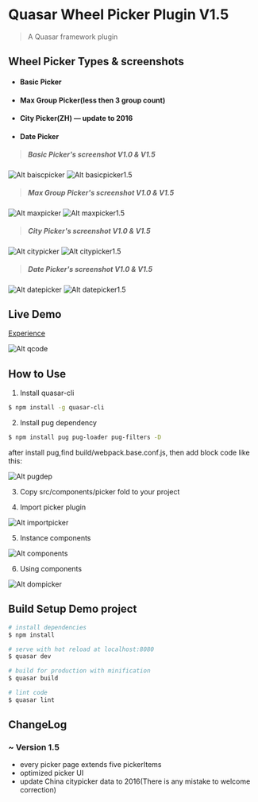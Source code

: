# Quasar Wheel Picker Plugin V1.5

> A Quasar framework plugin 

## Wheel Picker Types & screenshots

* ####  Basic Picker

* #### Max Group Picker(less then 3 group count)

* #### City Picker(ZH) — update to 2016

* #### Date Picker

> ##### Basic Picker's screenshot V1.0 & V1.5

![Alt baiscpicker](screenshots/basicpicker.png)  ![Alt basicpicker1.5](screenshots/basicpicker1_5.png)

> ##### Max Group Picker's screenshot V1.0 & V1.5

![Alt maxpicker](screenshots/maxpicker.png)  ![Alt maxpicker1.5](screenshots/maxpicker1_5.png)

> ##### City Picker's screenshot V1.0 & V1.5

![Alt citypicker](screenshots/citypicker.png) ![Alt citypicker1.5](screenshots/citypicker1_5.png)

> ##### Date Picker's screenshot V1.0 & V1.5

![Alt datepicker](screenshots/datepicker.png) ![Alt datepicker1.5](screenshots/datepicker1_5.png)

## Live Demo
[Experience](https://lenvonsam.github.io/Quasar-Wheel-Picker-Plugin/)

![Alt qcode](screenshots/qcode.png)

## How to Use
1. Install quasar-cli
``` bash
$ npm install -g quasar-cli
```
2. Install pug dependency
``` bash
$ npm install pug pug-loader pug-filters -D
```
after install pug,find build/webpack.base.conf.js, then add block code like this:

![Alt pugdep](screenshots/pugdep.png)

3. Copy src/components/picker fold to your project

4. Import picker plugin

![Alt importpicker](screenshots/imporpicker.png)

5. Instance components

![Alt components](screenshots/components.png)

6. Using components

![Alt dompicker](screenshots/dompicker.png)

## Build Setup Demo project

``` bash
# install dependencies
$ npm install

# serve with hot reload at localhost:8080
$ quasar dev

# build for production with minification
$ quasar build

# lint code
$ quasar lint
```

## ChangeLog
### ~ Version 1.5
* every picker page extends five pickerItems
* optimized picker UI
* update China citypicker data to 2016(There is any mistake to welcome correction)
